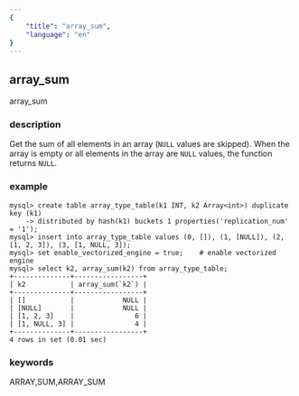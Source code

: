 ```yaml
---
{
    "title": "array_sum",
    "language": "en"
}
---
```


<!--
Licensed to the Apache Software Foundation (ASF) under one
or more contributor license agreements.  See the NOTICE file
distributed with this work for additional information
regarding copyright ownership.  The ASF licenses this file
to you under the Apache License, Version 2.0 (the
"License"); you may not use this file except in compliance
with the License.  You may obtain a copy of the License at

  http://www.apache.org/licenses/LICENSE-2.0

Unless required by applicable law or agreed to in writing,
software distributed under the License is distributed on an
"AS IS" BASIS, WITHOUT WARRANTIES OR CONDITIONS OF ANY
KIND, either express or implied.  See the License for the
specific language governing permissions and limitations
under the License.
-->

## array_sum
<version since="1.2.0">

array_sum

</version>

### description

Get the sum of all elements in an array (`NULL` values are skipped).
When the array is empty or all elements in the array are `NULL` values, the function returns `NULL`.

### example

```shell
mysql> create table array_type_table(k1 INT, k2 Array<int>) duplicate key (k1)
    -> distributed by hash(k1) buckets 1 properties('replication_num' = '1');
mysql> insert into array_type_table values (0, []), (1, [NULL]), (2, [1, 2, 3]), (3, [1, NULL, 3]);
mysql> set enable_vectorized_engine = true;    # enable vectorized engine
mysql> select k2, array_sum(k2) from array_type_table;
+--------------+-----------------+
| k2           | array_sum(`k2`) |
+--------------+-----------------+
| []           |            NULL |
| [NULL]       |            NULL |
| [1, 2, 3]    |               6 |
| [1, NULL, 3] |               4 |
+--------------+-----------------+
4 rows in set (0.01 sec)

```

### keywords

ARRAY,SUM,ARRAY_SUM

